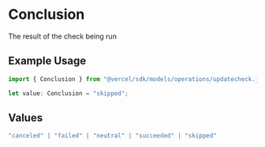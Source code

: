 # Conclusion

The result of the check being run

## Example Usage

```typescript
import { Conclusion } from "@vercel/sdk/models/operations/updatecheck.js";

let value: Conclusion = "skipped";
```

## Values

```typescript
"canceled" | "failed" | "neutral" | "succeeded" | "skipped"
```